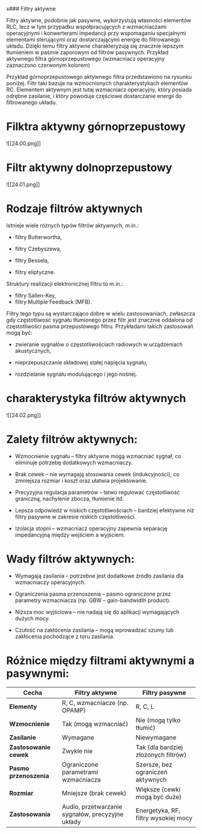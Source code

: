 x### Filtry aktywne 

Filtry aktywne, podobnie jak pasywne, wykorzystują własności elementów RLC, lecz w tym przypadku współpracujących z wzmacniaczami operacyjnymi i konwerterami impedancji przy wspomaganiu specjalnymi elementami sterującymi oraz dostarczającymi energię do filtrowanego układu. Dzięki temu filtry aktywne charakteryzują się znacznie lepszym tłumieniem w paśmie zaporowym od filtrów pasywnych.
Przykład aktywnego filtra górnoprzepustowego (wzmacniacz operacyjny zaznaczono czerwonym kolorem)

Przykład górnoprzepustowego aktywnego filtra przedstawiono na rysunku poniżej. Filtr taki bazuje na wzmocnionych charakterystykach elementów RC. Elementem aktywnym jest tutaj wzmacniacz operacyjny, który posiada odrębne zasilanie, i który powoduje częściowe dostarczanie energii do filtrowanego układu.
# Filktra aktywny górnoprzepustowy
![[24.00.png]]

# Filtr aktywny dolnoprzepustowy
![[24.01.png]]

# Rodzaje filtrów aktywnych

Istnieje wiele różnych typów filtrów aktywnych, m.in.:

* filtry Butterwortha,

* filtry Czebyszewa,

* filtry Bessela,

* filtry eliptyczne.

Struktury realizacji elektronicznej filtru to m.in.:

* filtry Sallen-Key,
* filtry Multiple Feedback (MFB).

Filtry tego typu są wystarczająco dobre w wielu zastosowaniach, zwłaszcza gdy częstotliwość sygnału tłumionego przez filtr jest znacznie oddalona od częstotliwości pasma przepustowego filtru. Przykładami takich zastosowań mogą być:

* zwieranie sygnałów o częstotliwościach radiowych w urządzeniach akustycznych,

* nieprzepuszczanie składowej stałej napięcia sygnału,

* rozdzielanie sygnału modulującego i jego nośnej.

# charakterystyka filtrów aktywnych
![[24.02.png]]

# Zalety filtrów aktywnych:

* Wzmocnienie sygnału – filtry aktywne mogą wzmacniać sygnał, co eliminuje potrzebę dodatkowych wzmacniaczy.

* Brak cewek – nie wymagają stosowania cewek (indukcyjności), co zmniejsza rozmiar i koszt oraz ułatwia projektowanie.

* Precyzyjna regulacja parametrów – łatwo regulować częstotliwość graniczną, nachylenie zbocza, tłumienie itd.

* Lepsza odpowiedź w niskich częstotliwościach – bardziej efektywne niż filtry pasywne w zakresie niskich częstotliwości.

* Izolacja stopni – wzmacniacz operacyjny zapewnia separację impedancyjną między wejściem a wyjściem.

# Wady filtrów aktywnych:

* Wymagają zasilania – potrzebne jest dodatkowe źródło zasilania dla wzmacniaczy operacyjnych.

* Ograniczenia pasma przenoszenia – pasmo ograniczone przez parametry wzmacniacza (np. GBW – gain-bandwidth product).

* Niższa moc wyjściowa – nie nadają się do aplikacji wymagających dużych mocy.

* Czułość na zakłócenia zasilania – mogą wprowadzać szumy lub zakłócenia pochodzące z toru zasilania.

# Różnice między filtrami aktywnymi a pasywnymi:

| Cecha                      | Filtry aktywne                    | Filtry pasywne                     |
|---------------------------|-----------------------------------|------------------------------------|
| **Elementy**              | R, C, wzmacniacze (np. OPAMP)     | R, C, L                            |
| **Wzmocnienie**           | Tak (mogą wzmacniać)              | Nie (mogą tylko tłumić)           |
| **Zasilanie**             | Wymagane                          | Niewymagane                        |
| **Zastosowanie cewek**    | Zwykle nie                        | Tak (dla bardziej złożonych filtrów) |
| **Pasmo przenoszenia**    | Ograniczone parametrami wzmacniacza | Szersze, bez ograniczeń aktywnych |
| **Rozmiar**               | Mniejsze (brak cewek)             | Większe (cewki mogą być duże)     |
| **Zastosowania**          | Audio, przetwarzanie sygnałów, precyzyjne układy | Energetyka, RF, filtry wysokiej mocy |
